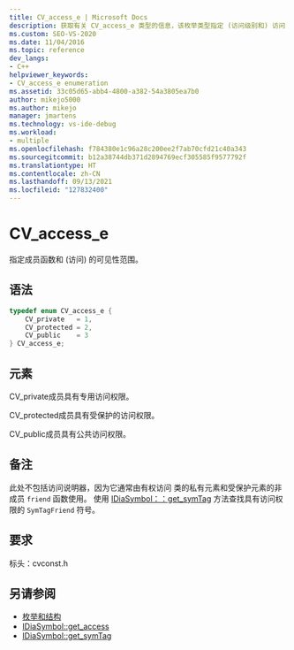 ```yaml
---
title: CV_access_e | Microsoft Docs
description: 获取有关 CV_access_e 类型的信息，该枚举类型指定 (访问级别和) 访问 SDK 中成员的可见性范围。
ms.custom: SEO-VS-2020
ms.date: 11/04/2016
ms.topic: reference
dev_langs:
- C++
helpviewer_keywords:
- CV_access_e enumeration
ms.assetid: 33c05d65-abb4-4800-a382-54a3805ea7b0
author: mikejo5000
ms.author: mikejo
manager: jmartens
ms.technology: vs-ide-debug
ms.workload:
- multiple
ms.openlocfilehash: f784380e1c96a28c200ee2f7ab70cfd21c40a343
ms.sourcegitcommit: b12a38744db371d2894769ecf305585f9577792f
ms.translationtype: HT
ms.contentlocale: zh-CN
ms.lasthandoff: 09/13/2021
ms.locfileid: "127832400"
---
```

# <a name="cv_access_e"></a>CV_access_e
指定成员函数和 (访问) 的可见性范围。

## <a name="syntax"></a>语法

```C++
typedef enum CV_access_e {
    CV_private   = 1,
    CV_protected = 2,
    CV_public    = 3
} CV_access_e;
```

## <a name="elements"></a>元素
CV_private成员具有专用访问权限。

CV_protected成员具有受保护的访问权限。

CV_public成员具有公共访问权限。

## <a name="remarks"></a>备注
此处不包括访问说明器，因为它通常由有权访问 类的私有元素和受保护元素的非成员 `friend` 函数使用。 使用 [IDiaSymbol：：get_symTag](../../debugger/debug-interface-access/idiasymbol-get-symtag.md) 方法查找具有访问权限的 `SymTagFriend` 符号。

## <a name="requirements"></a>要求
标头：cvconst.h

## <a name="see-also"></a>另请参阅
- [枚举和结构](../../debugger/debug-interface-access/enumerations-and-structures.md)
- [IDiaSymbol::get_access](../../debugger/debug-interface-access/idiasymbol-get-access.md)
- [IDiaSymbol::get_symTag](../../debugger/debug-interface-access/idiasymbol-get-symtag.md)
